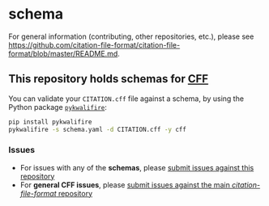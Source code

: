 # schema

For general information (contributing, other repositories, etc.), please see https://github.com/citation-file-format/citation-file-format/blob/master/README.md.

## This repository holds schemas for [CFF](https://github.com/citation-file-format/citation-file-format)

You can validate your `CITATION.cff` file against a schema, by using the Python
package [`pykwalifire`](https://pypi.python.org/pypi/pykwalifire/1.7.3):

```bash
pip install pykwalifire
pykwalifire -s schema.yaml -d CITATION.cff -y cff
``` 

### Issues

- For issues with any of the **schemas**, please [submit issues against this repository](https://github.com/citation-file-format/schema/issues)
- For **general CFF issues**, please [submit issues against the main *citation-file-format* repository](https://github.com/citation-file-format/citation-file-format)